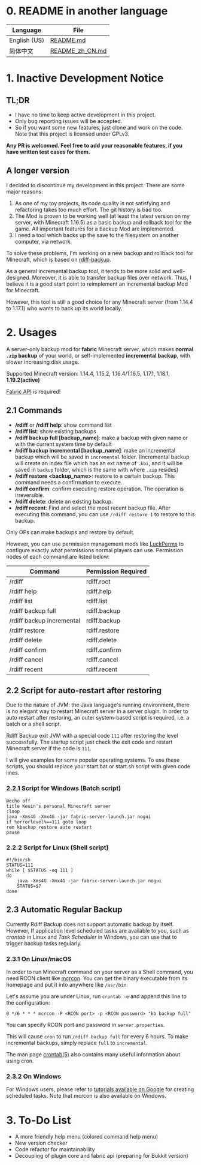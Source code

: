 # 0. README in another language

| Language     | File                               |
|--------------|------------------------------------|
| English (US) | [README.md](README.md)             |
| 简体中文         | [README_zh_CN.md](README_zh_CN.md) |

# 1. Inactive Development Notice

## TL;DR

- I have no time to keep active development in this project.
- Only bug reporting issues will be accepted.
- So if you want some new features, just clone and work on the code. Note that this project is licensed under GPLv3.

**Any PR is welcomed. Feel free to add your reasonable features, if you have written test cases for them.**

## A longer version

I decided to discontinue my development in this project. There are some major reasons:

1. As one of my toy projects, its code quality is not satisfying and refactoring takes too much effort. The git history
   is bad too.
2. The Mod is proven to be working well (at least the latest version on my server, with Minecraft 1.16.5) as a basic
   backup and rollback tool for the game. All important features for a backup Mod are implemented.
3. I need a tool which backs up the save to the filesystem on another computer, via network.

To solve these problems, I'm working on a new backup and rollback tool for Minecraft, which is based
on [rdiff-backup](https://github.com/rdiff-backup/rdiff-backup).

As a general incremental backup tool, it tends to be more solid and well-designed. Moreover, it is able to transfer
backup files over network. Thus, I believe it is a good start point to reimplement an incremental backup Mod for
Minecraft.

However, this tool is still a good choice for any Minecraft server (from 1.14.4 to 1.17.1) who wants to back up its
world locally.

# 2. Usages

A server-only backup mod for **fabric** Minecraft server, which makes **normal `.zip` backup** of your world, or
self-implemented **incremental backup**, with slower increasing disk usage.

Supported Minecraft version: 1.14.4, 1.15.2, 1.16.4/1.16.5, 1.17.1, 1.18.1, **1.19.2(active)**

[Fabric API](https://minecraft.curseforge.com/projects/fabric/files) is required!

## 2.1 Commands

- **/rdiff**  or **/rdiff help**: show command list
- **/rdiff list**: show existing backups
- **/rdiff backup full \[backup_name\]**: make a backup with given name or with the current system time by default
- **/rdiff backup incremental \[backup_name\]**: make an incremental backup which will be saved in `incremental` folder. (Incremental
  backup will create an index file which has an ext name of `.kbi`, and it will be saved in `backup` folder, which is
  the same with where `.zip` resides)
- **/rdiff restore \<backup_name\>**: restore to a certain backup. This command needs a confirmation to execute.
- **/rdiff confirm**: confirm executing restore operation. The operation is irreversible.
- **/rdiff delete**: delete an existing backup.
- **/rdiff recent**: Find and select the most recent backup file. After executing this command, you can use `/rdiff restore 1`
  to restore to this backup.

Only OPs can make backups and restore by default.

However, you can use permission management mods like [LuckPerms](https://luckperms.net/) to configure exactly what
permissions normal players can use. Permission nodes of each command are listed below:

| Command                   | Permission Required |
|---------------------------|---------------------|
| /rdiff                    | rdiff.root          |
| /rdiff help               | rdiff.help          |
| /rdiff list               | rdiff.list          |
| /rdiff backup full        | rdiff.backup        |
| /rdiff backup incremental | rdiff.backup        |
| /rdiff restore            | rdiff.restore       |
| /rdiff delete             | rdiff.delete        |
| /rdiff confirm            | rdiff.confirm       |
| /rdiff cancel             | rdiff.cancel        |
| /rdiff recent             | rdiff.recent        |

## 2.2 Script for auto-restart after restoring

Due to the nature of JVM: the Java language's running environment, there is no elegant way to restart Minecraft server
in a server plugin. In order to auto restart after restoring, an outer system-based script is required, i.e. a batch or
a shell script.

Rdiff Backup exit JVM with a special code `111` after restoring the level successfully. The startup script just check the
exit code and restart Minecraft server if the code is `111`.

I will give examples for some popular operating systems. To use these scripts, you should replace your start.bat or
start.sh script with given code lines.

### 2.2.1 Script for Windows (Batch script)

```batch
@echo off
title Keuin's personal Minecraft server
:loop
java -Xms4G -Xmx4G -jar fabric-server-launch.jar nogui
if %errorlevel%==111 goto loop
rem kbackup restore auto restart
pause
```

### 2.2.2 Script for Linux (Shell script)

```shell
#!/bin/sh
STATUS=111
while [ $STATUS -eq 111 ]
do
    java -Xms4G -Xmx4G -jar fabric-server-launch.jar nogui
    STATUS=$?
done
```

## 2.3 Automatic Regular Backup

Currently Rdiff Backup does not support automatic backup by itself. However, If application level scheduled tasks are available to you, such as *crontab* in Linux and *Task Scheduler* in Windows, you can use that to trigger backup tasks regularly.

### 2.3.1 On Linux/macOS

In order to run Minecraft command on your server as a Shell command, you need RCON client like [mcrcon](https://github.com/Tiiffi/mcrcon). You can get the binary executable from its homepage and put it into anywhere like `/usr/bin`.

Let's assume you are under Linux, run `crontab -e` and append this line to the configuration:

```shell
0 */6 * * * mcrcon -P <RCON port> -p <RCON password> "kb backup full"
```

You can specify RCON port and password in `server.properties`.

This will cause `cron` to run `/rdiff backup full` for every 6 hours. To make incremental backups, simply replace `full` to `incremental`.

The man page [crontab(5)](https://man7.org/linux/man-pages/man5/crontab.5.html) also contains many useful information about using cron.

### 2.3.2 On Windows

For Windows users, please refer to [tutorials available on Google](https://www.google.com/search?q=create+scheduled+task+in+windows) for creating scheduled tasks. Note that mcrcon is also available on Windows.

# 3. To-Do List

- A more friendly help menu (colored command help menu)
- New version checker
- Code refactor for maintainability
- Decoupling of plugin core and fabric api (preparing for Bukkit version)